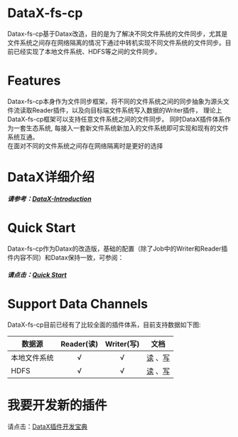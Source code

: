 # DataX-fs-cp

Datax-fs-cp基于Datax改造，目的是为了解决不同文件系统的文件同步，尤其是文件系统之间存在网络隔离的情况下通过中转机实现不同文件系统的文件同步。目前已经实现了本地文件系统、HDFS等之间的文件同步。  


# Features

Datax-fs-cp本身作为文件同步框架，将不同的文件系统之间的同步抽象为源头文件流读取Reader插件，以及向目标端文件系统写入数据的Writer插件，
理论上DataX-fs-cp框架可以支持任意文件系统之间的文件同步。
同时DataX插件体系作为一套生态系统, 每接入一套新文件系统新加入的文件系统即可实现和现有的文件系统互通。  
在面对不同的文件系统之间存在网络隔离时是更好的选择


# DataX详细介绍

##### 请参考：[DataX-Introduction](./introduction.md)



# Quick Start

Datax-fs-cp作为Datax的改造版，基础的配置（除了Job中的Writer和Reader插件内容不同）和Datax保持一致，可参阅：

##### 请点击：[Quick Start](./userGuid.md)


# Support Data Channels 

DataX-fs-cp目前已经有了比较全面的插件体系，目前支持数据如下图:

 数据源        | Reader(读) | Writer(写) |文档|
---------- | :-------: | :-------: |:-------: |
本地文件系统 |     √     |     √     |[读](./local-fs-reader/doc/local-fs-reader.md) 、[写](./local-fs-writer/doc/local-fs-writer.md)|
HDFS |     √     |     √     |[读](./hdfs-fs-reader/doc/hdfs-fs-reader.md) 、[写](./hdfs-fs-writer/doc/hdfs-fs-writer.md)|

# 我要开发新的插件
请点击：[DataX插件开发宝典](./dataxPluginDev.md)